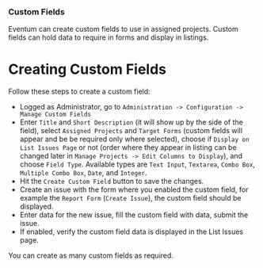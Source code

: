 ### Custom Fields

Eventum can create custom fields to use in assigned projects. Custom fields can hold data to require in forms and display in listings.

# Creating Custom Fields

Follow these steps to create a custom field:

-   Logged as Administrator, go to `Administration -> Configuration -> Manage Custom Fields`
-   Enter `Title` and `Short Description` (it will show up by the side of the field), select `Assigned Projects` and `Target Forms` (custom fields will appear and be be required only where selected), choose if `Display on List Issues Page` or not (order where they appear in listing can be changed later in `Manage Projects -> Edit Columns to Display`), and choose `Field Type`. Available types are `Text Input`, `Textarea`, `Combo Box`, `Multiple Combo Box`, `Date`, and `Integer`.
-   Hit the `Create Custom Field` button to save the changes.
-   Create an issue with the form where you enabled the custom field, for example the `Report Form` (`Create Issue`), the custom field should be displayed.
-   Enter data for the new issue, fill the custom field with data, submit the issue.
-   If enabled, verify the custom field data is displayed in the List Issues page.

You can create as many custom fields as required.
